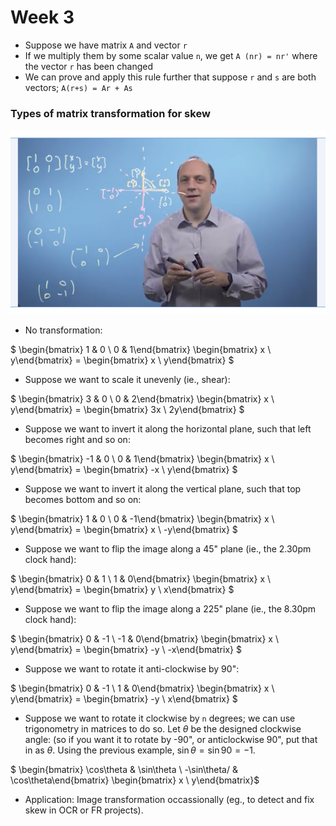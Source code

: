 # Week 3 

* Suppose we have matrix `A` and vector `r`
* If we multiply them by some scalar value `n`, we get `A (nr) = nr'` where the vector `r` has been changed 
* We can prove and apply this rule further that suppose `r` and `s` are both vectors; `A(r+s) = Ar + As`

### Types of matrix transformation for skew

![Lecture 3](imgs/w3_lect1.png)

* No transformation:

$
\begin{bmatrix} 1 & 0 \\ 0 & 1\end{bmatrix}
\begin{bmatrix} x \\ y\end{bmatrix} = 
\begin{bmatrix} x \\ y\end{bmatrix}
$

* Suppose we want to scale it unevenly (ie., shear): 

$
\begin{bmatrix} 3 & 0 \\ 0 & 2\end{bmatrix}
\begin{bmatrix} x \\ y\end{bmatrix} = 
\begin{bmatrix} 3x \\ 2y\end{bmatrix}
$

* Suppose we want to invert it along the horizontal plane, such that left becomes right and so on: 

$
\begin{bmatrix} -1 & 0 \\ 0 & 1\end{bmatrix}
\begin{bmatrix} x \\ y\end{bmatrix} = 
\begin{bmatrix} -x \\ y\end{bmatrix}
$

* Suppose we want to invert it along the vertical plane, such that top becomes bottom and so on: 

$
\begin{bmatrix} 1 & 0 \\ 0 & -1\end{bmatrix}
\begin{bmatrix} x \\ y\end{bmatrix} = 
\begin{bmatrix} x \\ -y\end{bmatrix}
$

* Suppose we want to flip the image along a 45" plane (ie., the 2.30pm clock hand):

$
\begin{bmatrix} 0 & 1 \\ 1 & 0\end{bmatrix}
\begin{bmatrix} x \\ y\end{bmatrix} = 
\begin{bmatrix} y \\ x\end{bmatrix}
$

* Suppose we want to flip the image along a 225" plane (ie., the 8.30pm clock hand):

$
\begin{bmatrix} 0 & -1 \\ -1 & 0\end{bmatrix}
\begin{bmatrix} x \\ y\end{bmatrix} = 
\begin{bmatrix} -y \\ -x\end{bmatrix}
$

* Suppose we want to rotate it anti-clockwise by 90": 

$
\begin{bmatrix} 0 & -1 \\ 1 & 0\end{bmatrix}
\begin{bmatrix} x \\ y\end{bmatrix} = 
\begin{bmatrix} -y \\ x\end{bmatrix}
$

* Suppose we want to rotate it clockwise by `n` degrees; we can use trigonometry in matrices to do so. Let $\theta$ be the designed clockwise angle: (so if you want it to rotate by -90", or anticlockwise 90", put that in as $\theta$. Using the previous example, 
$\sin\theta = \sin 90 = -1$. 

$
\begin{bmatrix} \cos\theta & \sin\theta \\ 
-\sin\theta/ & \cos\theta\end{bmatrix}
\begin{bmatrix} x \\ y\end{bmatrix}$

* Application: Image transformation occassionally (eg., to detect and fix skew in OCR or FR projects). 


